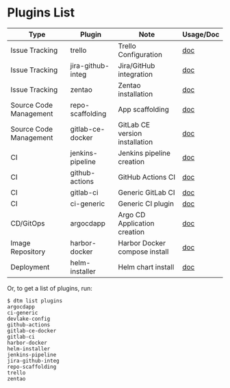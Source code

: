 # Plugins List

| Type                           | Plugin                      | Note                           | Usage/Doc                             |
|--------------------------------|-----------------------------|--------------------------------|---------------------------------------|
| Issue Tracking                 | trello                      | Trello Configuration           | [doc](trello.md)                      |
| Issue Tracking                 | jira-github-integ           | Jira/GitHub integration        | [doc](jira-github-integ.md)           |
| Issue Tracking                 | zentao                      | Zentao installation            | [doc](zentao.md)                      |
| Source Code Management         | repo-scaffolding            | App scaffolding                | [doc](repo-scaffolding.md)            |
| Source Code Management         | gitlab-ce-docker            | GitLab CE version installation | [doc](gitlab-ce-docker.md)            |
| CI                             | jenkins-pipeline            | Jenkins pipeline creation      | [doc](jenkins-pipeline.md)            |
| CI                             | github-actions              | GitHub Actions CI              | [doc](github-actions.md)              |
| CI                             | gitlab-ci                   | Generic GitLab CI              | [doc](gitlab-ci.md)            |
| CI                             | ci-generic                  | Generic CI plugin              | [doc](ci-generic.md)                  |
| CD/GitOps                      | argocdapp                   | Argo CD Application creation   | [doc](argocdapp.md)                   |
| Image Repository               | harbor-docker               | Harbor Docker compose install  | [doc](harbor-docker.md)               |
| Deployment                     | helm-installer              | Helm chart install             | [doc](helm-installer/helm-installer.md)              |

Or, to get a list of plugins, run:

```shell
$ dtm list plugins
argocdapp
ci-generic
devlake-config
github-actions
gitlab-ce-docker
gitlab-ci
harbor-docker
helm-installer
jenkins-pipeline
jira-github-integ
repo-scaffolding
trello
zentao
```
